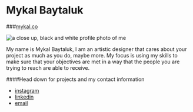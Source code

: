 # Mykal Baytaluk

###[mykal.co](https://mykal.co/portfolio)

![a close up, black and white profile photo of me](scan13.jpeg)

My name is Mykal Baytaluk, I am an artistic designer that cares about your project as much as you do, maybe more. My focus is using my skills to make sure that your objectives are met in a way that the people you are trying to reach are able to receive.

####Head down for projects and my contact information

- [instagram](https://www.instagram.com/mykal.co/)
- [linkedin](https://ca.linkedin.com/in/mykalbaytaluk)
- [email](mykalbaytaluk@gmail.com)
